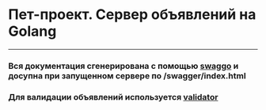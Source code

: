 # Пет-проект. Сервер объявлений на Golang

---

### Вся документация сгенерирована с помощью [swaggo](https://github.com/swaggo/swag) и досупна при запущенном сервере по /swagger/index.html

### Для валидации объявлений используется [validator](https://github.com/stas1404/validator)